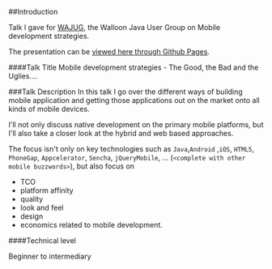##Introduction

Talk I gave for [WAJUG](http://wajug.be), the Walloon Java User Group on Mobile development strategies.

The presentation can be [viewed here through Github Pages](http://ddewaele.github.io/MobileAppDevelopmentPresentation).

####Talk Title
Mobile development strategies - The Good, the Bad and the Uglies....

###Talk Description
In this talk I go over the different ways of building mobile application and getting those applications out on the market onto all kinds of mobile devices.

I'll not only discuss native development on the primary mobile platforms, but I'll also take a closer look at the hybrid and web based approaches.

The focus isn't only on key technologies such as `Java`,`Android` ,`iOS`, `HTML5`, `PhoneGap`, `Appcelerator`, `Sencha`, `jQueryMobile`, ... (`<complete with other mobile buzzwords>`), but also focus on 

- TCO
- platform affinity
- quality
- look and feel
- design
- economics related to mobile development.

####Technical level

Beginner to intermediary
